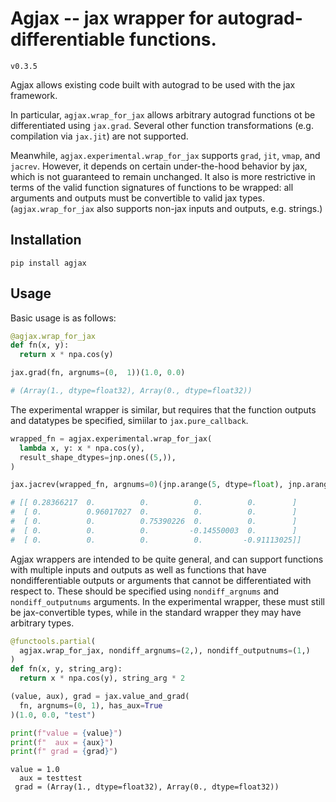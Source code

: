 # Agjax -- jax wrapper for autograd-differentiable functions.
`v0.3.5`

Agjax allows existing code built with autograd to be used with the jax framework.

In particular, `agjax.wrap_for_jax` allows arbitrary autograd functions ot be differentiated using `jax.grad`. Several other function transformations (e.g. compilation via `jax.jit`) are not supported.

Meanwhile, `agjax.experimental.wrap_for_jax` supports `grad`, `jit`, `vmap`, and `jacrev`. However, it depends on certain under-the-hood behavior by jax, which is not guaranteed to remain unchanged. It also is more restrictive in terms of the valid function signatures of functions to be wrapped: all arguments and outputs must be convertible to valid jax types. (`agjax.wrap_for_jax` also supports non-jax inputs and outputs, e.g. strings.)

## Installation
```
pip install agjax
```

## Usage
Basic usage is as follows:
```python
@agjax.wrap_for_jax
def fn(x, y):
  return x * npa.cos(y)

jax.grad(fn, argnums=(0,  1))(1.0, 0.0)

# (Array(1., dtype=float32), Array(0., dtype=float32))
```

The experimental wrapper is similar, but requires that the function outputs and datatypes be specified, simiilar to `jax.pure_callback`.
```python
wrapped_fn = agjax.experimental.wrap_for_jax(
  lambda x, y: x * npa.cos(y),
  result_shape_dtypes=jnp.ones((5,)),
)

jax.jacrev(wrapped_fn, argnums=0)(jnp.arange(5, dtype=float), jnp.arange(5, 10, dtype=float))

# [[ 0.28366217  0.          0.          0.          0.        ]
#  [ 0.          0.96017027  0.          0.          0.        ]
#  [ 0.          0.          0.75390226  0.          0.        ]
#  [ 0.          0.          0.         -0.14550003  0.        ]
#  [ 0.          0.          0.          0.         -0.91113025]]
```

Agjax wrappers are intended to be quite general, and can support functions with multiple inputs and outputs as well as functions that have nondifferentiable outputs or arguments that cannot be differentiated with respect to. These should be specified using `nondiff_argnums` and `nondiff_outputnums` arguments. In the experimental wrapper, these must still be jax-convertible types, while in the standard wrapper they may have arbitrary types.

```python
@functools.partial(
  agjax.wrap_for_jax, nondiff_argnums=(2,), nondiff_outputnums=(1,)
)
def fn(x, y, string_arg):
  return x * npa.cos(y), string_arg * 2

(value, aux), grad = jax.value_and_grad(
  fn, argnums=(0, 1), has_aux=True
)(1.0, 0.0, "test")

print(f"value = {value}")
print(f"  aux = {aux}")
print(f" grad = {grad}")
```
```
value = 1.0
  aux = testtest
 grad = (Array(1., dtype=float32), Array(0., dtype=float32))
```

